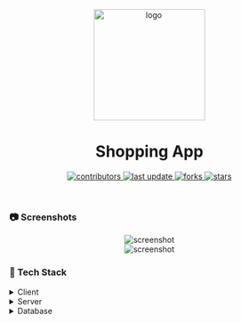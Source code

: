 
<div align="center">

  <img src="https://amazone-clone.storage.iran.liara.space/shop%20icon.png" alt="logo" width="200" height="auto" />
  <h1>Shopping App</h1>
  
  
<!-- Badges -->
<p>
  <a href="https://github.com/Sinazrp/flutter_commercial_nodjs/graphs/contributors">
    <img src="https://img.shields.io/github/contributors/Sinazrp/flutter_commercial_nodjs" alt="contributors" />
  </a>
  <a href="">
    <img src="https://img.shields.io/github/last-commit/Sinazrp/flutter_commercial_nodjs" alt="last update" />
  </a>
  <a href="https://github.com/Sinazrp/flutter_commercial_nodjs/network/members">
    <img src="https://img.shields.io/github/forks/Sinazrp/flutter_commercial_nodjs" alt="forks" />
  </a>
  <a href="https://github.com/Sinazrp/flutter_commercial_nodjs/stargazers">
    <img src="https://img.shields.io/github/stars/Sinazrp/flutter_commercial_nodjs" alt="stars" />
  </a>
</p>
   

</div>

<br />



<!-- Screenshots -->
### :camera: Screenshots

<div align="center"> 
 <img src="https://amazone-clone.storage.iran.liara.space/Shop%20App%20user%20-%20Copy.png" alt="screenshot" />
</div>
<p style="font-size: 0;">&nbsp;</p>
<div align="center"> 
 <img src="https://amazone-clone.storage.iran.liara.space/Shop%20app%20admin%20-%20Copy.png" alt="screenshot" />
</div>


<!-- TechStack -->
### :space_invader: Tech Stack

<details>
  <summary>Client</summary>
  <ul>
    <li><a href="https://flutter.dev/">Flutter</a></li>
    <li><a href="https://bloclibrary.dev/#/">Bloc State Manager</a></li>
  </ul>
</details>

<details>
  <summary>Server</summary>
  <ul>
    <li><a href="https://nodejs.org/en">Node.js</a></li>
    <li><a href="https://expressjs.com/">Express.js</a></li>
  </ul>
</details>

<details>
<summary>Database</summary>
  <ul>
    <li><a href="https://www.mongodb.com/">MongoDB</a></li>
  </ul>
</details>


